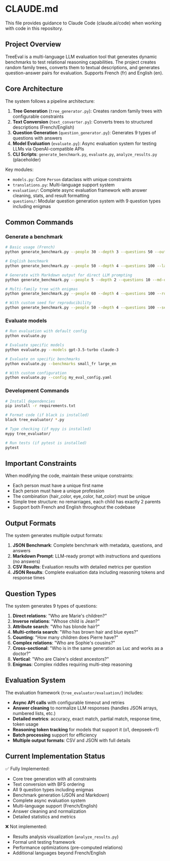 # CLAUDE.md

This file provides guidance to Claude Code (claude.ai/code) when working with code in this repository.

## Project Overview

TreeEval is a multi-language LLM evaluation tool that generates dynamic benchmarks to test relational reasoning capabilities. The project creates random family trees, converts them to textual descriptions, and generates question-answer pairs for evaluation. Supports French (fr) and English (en).

## Core Architecture

The system follows a pipeline architecture:
1. **Tree Generation** (`tree_generator.py`): Creates random family trees with configurable constraints
2. **Text Conversion** (`text_converter.py`): Converts trees to structured descriptions (French/English)
3. **Question Generation** (`question_generator.py`): Generates 9 types of questions with answers
4. **Model Evaluation** (`evaluate.py`): Async evaluation system for testing LLMs via OpenAI-compatible APIs
5. **CLI Scripts**: `generate_benchmark.py`, `evaluate.py`, `analyze_results.py` (placeholder)

Key modules:
- `models.py`: Core `Person` dataclass with unique constraints
- `translations.py`: Multi-language support system
- `evaluation/`: Complete async evaluation framework with answer cleaning, stats, and result formatting
- `questions/`: Modular question generation system with 9 question types including enigmas

## Common Commands

### Generate a benchmark
```bash
# Basic usage (French)
python generate_benchmark.py --people 30 --depth 3 --questions 50 --output benchmark.json

# English benchmark
python generate_benchmark.py --people 50 --depth 4 --questions 100 --language en --output benchmark_en.json

# Generate with Markdown output for direct LLM prompting
python generate_benchmark.py --people 5 --depth 2 --questions 10 --md-output prompt.md

# Multi-family tree with enigmas
python generate_benchmark.py --people 60 --depth 4 --questions 100 --root-couples 3 --enigma-percentage 15 --output multi_family.json

# With custom seed for reproducibility
python generate_benchmark.py --people 50 --depth 4 --questions 100 --seed 12345 --output benchmark.json
```

### Evaluate models
```bash
# Run evaluation with default config
python evaluate.py

# Evaluate specific models
python evaluate.py --models gpt-3.5-turbo claude-3

# Evaluate on specific benchmarks
python evaluate.py --benchmarks small_fr large_en

# With custom configuration
python evaluate.py --config my_eval_config.yaml
```

### Development Commands
```bash
# Install dependencies
pip install -r requirements.txt

# Format code (if black is installed)
black tree_evaluator/ *.py

# Type checking (if mypy is installed)
mypy tree_evaluator/

# Run tests (if pytest is installed)
pytest
```

## Important Constraints

When modifying the code, maintain these unique constraints:
- Each person must have a unique first name
- Each person must have a unique profession
- The combination (hair_color, eye_color, hat_color) must be unique
- Simple tree structure: no remarriages, each child has exactly 2 parents
- Support both French and English throughout the codebase

## Output Formats

The system generates multiple output formats:
1. **JSON Benchmark**: Complete benchmark with metadata, questions, and answers
2. **Markdown Prompt**: LLM-ready prompt with instructions and questions (no answers)
3. **CSV Results**: Evaluation results with detailed metrics per question
4. **JSON Results**: Complete evaluation data including reasoning tokens and response times

## Question Types

The system generates 9 types of questions:
1. **Direct relations**: "Who are Marie's children?"
2. **Inverse relations**: "Whose child is Jean?"
3. **Attribute search**: "Who has blonde hair?"
4. **Multi-criteria search**: "Who has brown hair and blue eyes?"
5. **Counting**: "How many children does Pierre have?"
6. **Complex relations**: "Who are Sophie's cousins?"
7. **Cross-sectional**: "Who is in the same generation as Luc and works as a doctor?"
8. **Vertical**: "Who are Claire's oldest ancestors?"
9. **Enigmas**: Complex riddles requiring multi-step reasoning

## Evaluation System

The evaluation framework (`tree_evaluator/evaluation/`) includes:
- **Async API calls** with configurable timeout and retries
- **Answer cleaning** to normalize LLM responses (handles JSON arrays, numbered lists, etc.)
- **Detailed metrics**: accuracy, exact match, partial match, response time, token usage
- **Reasoning token tracking** for models that support it (o1, deepseek-r1)
- **Batch processing** support for efficiency
- **Multiple output formats**: CSV and JSON with full details

## Current Implementation Status

✅ Fully Implemented:
- Core tree generation with all constraints
- Text conversion with BFS ordering
- All 9 question types including enigmas
- Benchmark generation (JSON and Markdown)
- Complete async evaluation system
- Multi-language support (French/English)
- Answer cleaning and normalization
- Detailed statistics and metrics

❌ Not implemented:
- Results analysis visualization (`analyze_results.py`)
- Formal unit testing framework
- Performance optimizations (pre-computed relations)
- Additional languages beyond French/English